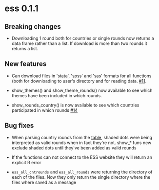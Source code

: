 # ess 0.1.1


## Breaking changes

* Downloading 1 round both for countries or single rounds now returns a data frame rather than a list. If download is more than two rounds it returns a list.

## New features

* Can download files in 'stata', 'spss' and 'sas' formats for all functions (both for downloading to user's directory and for reading data. [#11](https://github.com/cimentadaj/ess/issues/11).

* show_themes() and show_theme_rounds() now available to see which themes have been included in which rounds.

* show_rounds_country() is now available to see which countries participated in which rounds [#14](https://github.com/cimentadaj/ess/issues/14)

## Bug fixes

* When parsing country rounds from the [table](http://www.europeansocialsurvey.org/data/country_index.html), shaded dots were being interpreted as valid rounds when in fact they're not. show_* funs new exclude shaded dots until they've been added as valid rounds

* If the functions can not connect to the ESS website they will return an explicit R error

* `ess_all_cntrounds` and `ess_all_rounds` were returning the directory of each of the files. Now they only return the single directory where the files where saved as a message